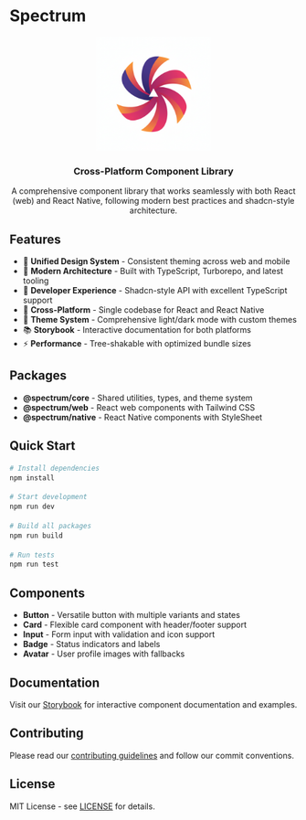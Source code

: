 # Spectrum

<div align="center">
  <img src="./spectrum-logo.png" alt="Spectrum Logo" width="200" height="200" />
  
  <h3>Cross-Platform Component Library</h3>
  <p>A comprehensive component library that works seamlessly with both React (web) and React Native, following modern best practices and shadcn-style architecture.</p>
</div>

## Features

- 🎨 **Unified Design System** - Consistent theming across web and mobile
- 🔧 **Modern Architecture** - Built with TypeScript, Turborepo, and latest tooling
- 🎯 **Developer Experience** - Shadcn-style API with excellent TypeScript support
- 📱 **Cross-Platform** - Single codebase for React and React Native
- 🌙 **Theme System** - Comprehensive light/dark mode with custom themes
- 📚 **Storybook** - Interactive documentation for both platforms
- ⚡ **Performance** - Tree-shakable with optimized bundle sizes

## Packages

- **@spectrum/core** - Shared utilities, types, and theme system
- **@spectrum/web** - React web components with Tailwind CSS
- **@spectrum/native** - React Native components with StyleSheet

## Quick Start

```bash
# Install dependencies
npm install

# Start development
npm run dev

# Build all packages
npm run build

# Run tests
npm run test
```

## Components

- **Button** - Versatile button with multiple variants and states
- **Card** - Flexible card component with header/footer support
- **Input** - Form input with validation and icon support
- **Badge** - Status indicators and labels
- **Avatar** - User profile images with fallbacks

## Documentation

Visit our [Storybook](./apps/storybook-web) for interactive component documentation and examples.

## Contributing

Please read our [contributing guidelines](./CONTRIBUTING.md) and follow our commit conventions.

## License

MIT License - see [LICENSE](./LICENSE) for details.